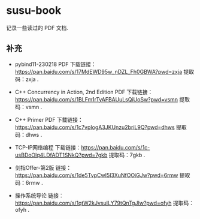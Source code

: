 # susu-book

记录一些读过的 PDF 文档.

## 补充

- pybind11-230218 PDF 下载链接：https://pan.baidu.com/s/17MdEWD95w_nDZL_Fh0GBWA?pwd=zxja 提取码：zxja .

- C++ Concurrency in Action, 2nd Edition PDF 下载链接：https://pan.baidu.com/s/1BLFm1rTyAFBAUuLsQiUoSw?pwd=vsmn 提取码：vsmn .

- C++ Primer PDF 下载链接：https://pan.baidu.com/s/1c7vpIogA3JKUnzu2briL9Q?pwd=dhws 提取码：dhws .

- TCP-IP网络编程 下载链接：https://pan.baidu.com/s/1c-usBDoOlq4LDfADT1SNkQ?pwd=7gkb 提取码：7gkb .

- 剑指Offer-第2版 链接：https://pan.baidu.com/s/1de5TvpCwI5I3XuNfOOiGJw?pwd=6rmw 提取码：6rmw .

- 操作系统导论 链接：https://pan.baidu.com/s/1qtW2kJvsuILY79tQnTgJIw?pwd=ofyh 提取码：ofyh .
